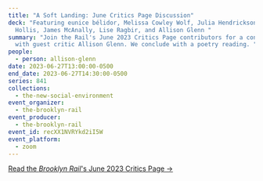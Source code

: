 ```yaml
---
title: "A Soft Landing: June Critics Page Discussion"
deck: "Featuring eunice bélidor, Melissa Cowley Wolf, Julia Hendrickson, Phyllis
  Hollis, James McAnally, Lise Ragbir, and Allison Glenn "
summary: "Join the Rail's June 2023 Critics Page contributors for a conversation
  with guest critic Allison Glenn. We conclude with a poetry reading. "
people:
  - person: allison-glenn
date: 2023-06-27T13:00:00-0500
end_date: 2023-06-27T14:30:00-0500
series: 841
collections:
  - the-new-social-environment
event_organizer:
  - the-brooklyn-rail
event_producer:
  - the-brooklyn-rail
event_id: recXX1NVRYkd2iI5W
event_platform:
  - zoom
---
```

[R﻿ead the *Brooklyn Rail*'s June 2023 Critics Page →](https://brooklynrail.org/2023/6/criticspage)